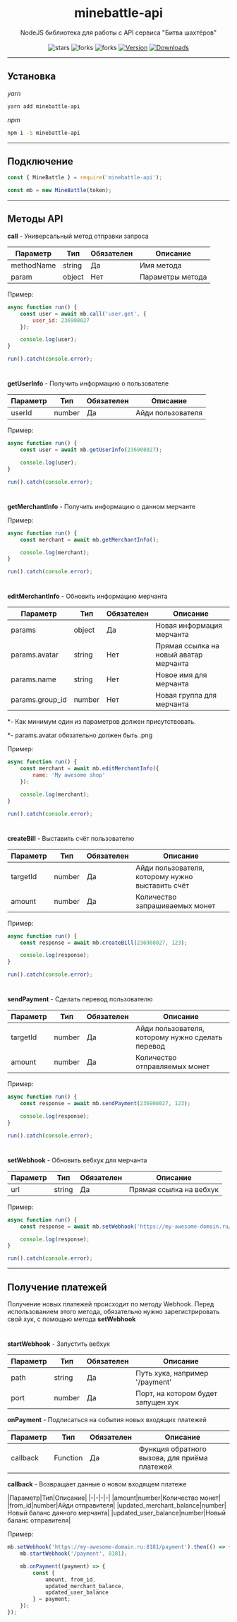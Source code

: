 <h1 align="center">minebattle-api</h1>
<p align="center">
NodeJS библиотека для работы с API сервиса "Битва шахтёров"
<br><br>
<img src="https://img.shields.io/github/stars/fakemancat/minebattle-api?style=for-the-badge" alt="stars"></img>
<img src="https://img.shields.io/github/forks/fakemancat/minebattle-api?style=for-the-badge" alt="forks"></img>
<img src="https://img.shields.io/github/issues/fakemancat/minebattle-api?style=for-the-badge" alt="forks"></img>
<a href="https://www.npmjs.com/package/minebattle-api"><img src="https://img.shields.io/npm/v/minebattle-api.svg?style=for-the-badge" alt="Version"></a>
<a href="https://www.npmjs.com/package/minebattle-api"><img src="https://img.shields.io/npm/dt/minebattle-api.svg?style=for-the-badge" alt="Downloads"></a>
</p>

---
## Установка

*yarn*
```bash
yarn add minebattle-api
```

*npm*
```bash
npm i -S minebattle-api
```

---
## Подключение
```js
const { MineBattle } = require('minebattle-api');

const mb = new MineBattle(token);
```

---
## Методы API
**call** - Универсальный метод отправки запроса

|Параметр|Тип|Обязателен|Описание|
|-|-|-|-|
|methodName|string|Да|Имя метода|
|param|object|Нет|Параметры метода|

Пример:
```js
async function run() {
    const user = await mb.call('user.get', {
        user_id: 236908027
    });

    console.log(user);
}

run().catch(console.error);
```

#

**getUserInfo** - Получить информацию о пользователе

|Параметр|Тип|Обязателен|Описание|
|-|-|-|-|
|userId|number|Да|Айди пользователя|

Пример:
```js
async function run() {
    const user = await mb.getUserInfo(236908027);

    console.log(user);
}

run().catch(console.error);
```

#

**getMerchantInfo** - Получить информацию о данном мерчанте

Пример:
```js
async function run() {
    const merchant = await mb.getMerchantInfo();

    console.log(merchant);
}

run().catch(console.error);
```

#

**editMerchantInfo** - Обновить информацию мерчанта

|Параметр|Тип|Обязателен|Описание|
|-|-|-|-|
|params|object|Да|Новая информация мерчанта|
|params.avatar|string|Нет|Прямая ссылка на новый аватар мерчанта|
|params.name|string|Нет|Новое имя для мерчанта|
|params.group_id|number|Нет|Новая группа для мерчанта|

*- Как минимум один из параметров должен присутствовать.

*- params.avatar обязательно должен быть .png

Пример:
```js
async function run() {
    const merchant = await mb.editMerchantInfo({
        name: 'My awesome shop'
    });

    console.log(merchant);
}

run().catch(console.error);
```

#

**createBill** - Выставить счёт пользователю

|Параметр|Тип|Обязателен|Описание|
|-|-|-|-|
|targetId|number|Да|Айди пользователя, которому нужно выставить счёт|
|amount|number|Да|Количество запрашиваемых монет|

Пример:
```js
async function run() {
    const response = await mb.createBill(236908027, 123);

    console.log(response);
}

run().catch(console.error);
```

#

**sendPayment** - Сделать перевод пользователю

|Параметр|Тип|Обязателен|Описание|
|-|-|-|-|
|targetId|number|Да|Айди пользователя, которому нужно сделать перевод|
|amount|number|Да|Количество отправляемых монет|

Пример:
```js
async function run() {
    const response = await mb.sendPayment(236908027, 123);

    console.log(response);
}

run().catch(console.error);
```

#

**setWebhook** - Обновить вебхук для мерчанта

|Параметр|Тип|Обязателен|Описание|
|-|-|-|-|
|url|string|Да|Прямая ссылка на вебхук|

Пример:
```js
async function run() {
    const response = await mb.setWebhook('https://my-awesome-domain.ru/payment');

    console.log(response);
}

run().catch(console.error);
```

---
## Получение платежей

Получение новых платежей происходит по методу Webhook. Перед использованием этого метода, обязательно нужно зарегистрировать свой хук, с помощью метода **setWebhook**

#

**startWebhook** - Запустить вебхук

|Параметр|Тип|Обязателен|Описание|
|-|-|-|-|
|path|string|Да|Путь хука, например '/payment'|
|port|number|Да|Порт, на котором будет запущен хук|

**onPayment** - Подписаться на события новых входящих платежей

|Параметр|Тип|Обязателен|Описание|
|-|-|-|-|
|callback|Function|Да|Функция обратного вызова, для приёма платежей|

**callback** - Возвращает данные о новом входящем платеже

|Параметр|Тип|Описание|
|-|-|-|-|
|amount|number|Количество монет|
|from_id|number|Айди отправителя|
|updated_merchant_balance|number|Новый баланс данного мерчанта|
|updated_user_balance|number|Новый баланс отправителя|

Пример:
```js
mb.setWebhook('https://my-awesome-domain.ru:8181/payment').then(() => {
    mb.startWebhook('/payment', 8181);

    mb.onPayment((payment) => {
        const {
            amount, from_id,
            updated_merchant_balance,
            updated_user_balance
        } = payment;
    });
});
```